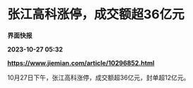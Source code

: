 # 张江高科涨停，成交额超36亿元
**界面快报**

**2023-10-27 05:32**

**https://www.jiemian.com/article/10296852.html**

10月27日下午，张江高科涨停，成交额超36亿元，封单超12亿元。